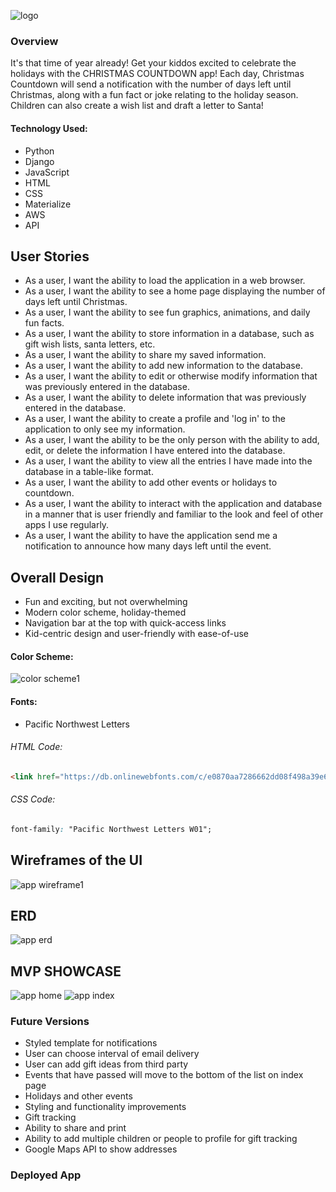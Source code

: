 ![logo](https://i.imgur.com/p8rot9E.gif)

### Overview
It's that time of year already! Get your kiddos excited to celebrate the holidays with the CHRISTMAS COUNTDOWN app! Each day, Christmas Countdown will send a notification with the number of days left until Christmas, along with a fun fact or joke relating to the holiday season. Children can also create a wish list and draft a letter to Santa! 

#### Technology Used:
- Python
- Django
- JavaScript
- HTML
- CSS
- Materialize
- AWS
- API

## User Stories
- As a user, I want the ability to load the application in a web browser.
- As a user, I want the ability to see a home page displaying the number of days left until Christmas.
- As a user, I want the ability to see fun graphics, animations, and daily fun facts.
- As a user, I want the ability to store information in a database, such as gift wish lists, santa letters, etc.
- As a user, I want the ability to share my saved information.
- As a user, I want the ability to add new information to the database.
- As a user, I want the ability to edit or otherwise modify information that was previously entered in the database.
- As a user, I want the ability to delete information that was previously entered in the database.
- As a user, I want the ability to create a profile and 'log in' to the application to only see my information.
- As a user, I want the ability to be the only person with the ability to add, edit, or delete the information I have entered into the database.
- As a user, I want the ability to view all the entries I have made into the database in a table-like format.
- As a user, I want the ability to add other events or holidays to countdown.
- As a user, I want the ability to interact with the application and database in a manner that is user friendly and familiar to the look and feel of other apps I use regularly.
- As a user, I want the ability to have the application send me a notification to announce how many days left until the event.

## Overall Design
- Fun and exciting, but not overwhelming
- Modern color scheme, holiday-themed
- Navigation bar at the top with quick-access links
- Kid-centric design and user-friendly with ease-of-use

#### Color Scheme:
![color scheme1](https://i.imgur.com/Kw4Zcjy.png)

#### Fonts:
- Pacific Northwest Letters
###### HTML Code: 
```html
<link href="https://db.onlinewebfonts.com/c/e0870aa7286662dd08f498a39e6737de?family=Pacific+Northwest+Letters+W01" rel="stylesheet">
```
###### CSS Code:
```css
font-family: "Pacific Northwest Letters W01";
```

## Wireframes of the UI
![app wireframe1]()

## ERD
![app erd]()

## MVP SHOWCASE
![app home]()
![app index]()

### Future Versions
- Styled template for notifications
- User can choose interval of email delivery
- User can add gift ideas from third party
- Events that have passed will move to the bottom of the list on index page
- Holidays and other events
- Styling and functionality improvements
- Gift tracking 
- Ability to share and print
- Ability to add multiple children or people to profile for gift tracking
- Google Maps API to show addresses

### Deployed App

